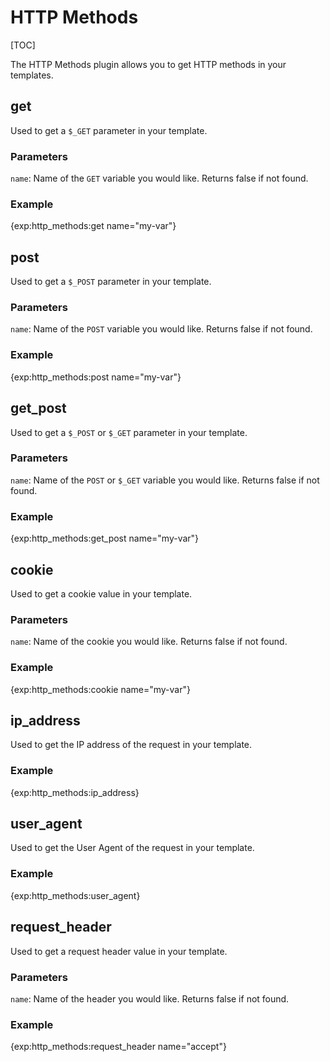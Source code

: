 <!--
    This source file is part of the open source project
    ExpressionEngine User Guide (https://github.com/ExpressionEngine/ExpressionEngine-User-Guide)

    @link      https://expressionengine.com/
    @copyright Copyright (c) 2003-2020, Packet Tide, LLC (https://packettide.com)
    @license   https://expressionengine.com/license Licensed under Apache License, Version 2.0
-->

# HTTP Methods

[TOC]

The HTTP Methods plugin allows you to get HTTP methods in your templates.

## get

Used to get a `$_GET` parameter in your template.

### Parameters

`name`: Name of the `GET` variable you would like. Returns false if not found.

### Example

{exp:http_methods:get name="my-var"}

## post

Used to get a `$_POST` parameter in your template.

### Parameters

`name`: Name of the `POST` variable you would like. Returns false if not found.

### Example

{exp:http_methods:post name="my-var"}

## get_post

Used to get a `$_POST` or `$_GET` parameter in your template.

### Parameters

`name`: Name of the `POST` or `$_GET` variable you would like. Returns false if not found.

### Example

{exp:http_methods:get_post name="my-var"}

## cookie

Used to get a cookie value in your template.

### Parameters

`name`: Name of the cookie you would like. Returns false if not found.

### Example

{exp:http_methods:cookie name="my-var"}

## ip_address

Used to get the IP address of the request in your template.

### Example

{exp:http_methods:ip_address}

## user_agent

Used to get the User Agent of the request in your template.

### Example

{exp:http_methods:user_agent}

## request_header

Used to get a request header value in your template.

### Parameters

`name`: Name of the header you would like. Returns false if not found.

### Example

{exp:http_methods:request_header name="accept"}